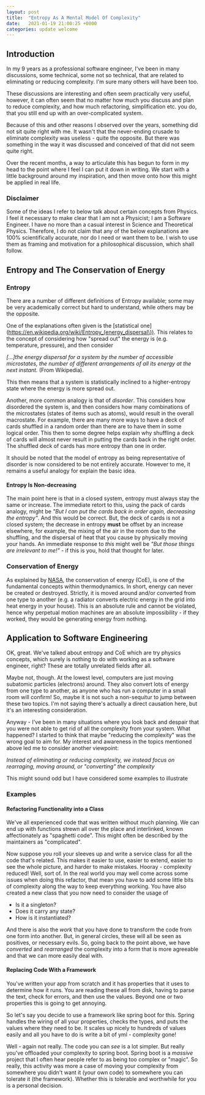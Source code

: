 ```yaml
---
layout: post
title:  "Entropy As A Mental Model Of Complexity"
date:   2021-01-19 21:00:25 +0000
categories: update welcome
---
```

## Introduction
In my 9 years as a professional software engineer, I've been in many discussions, some technical, some not so technical,
that are related to eliminating or reducing complexity. I'm sure many others will have been too.

These discussions are interesting and often seem practically very useful, however, it can often seem that no matter
how much you discuss and plan to reduce complexity, and how much refactoring, simplification etc. you do, that you still
end up with an over-complicated system.

Because of this and other reasons I observed over the years, something did not sit quite right with me. It wasn't that
the never-ending crusade to eliminate complexity was useless - quite the opposite. But there was something in the way it was discussed
and conceived of that did not seem quite right.

Over the recent months, a way to articulate this has begun to form in my head to the point where I feel I can put it down in writing.
We start with a little background around my inspiration, and then move onto how this might be applied in real life.

### Disclaimer
Some of the ideas I refer to below talk about certain concepts from Physics. I feel it necessary to make clear that I am
not a Physicist; I am a Software Engineer. I have no more than a casual interest in Science and Theoretical Physics. Therefore,
I do not claim that any of the below explanations are 100% scientifically accurate, nor do I need or want them to be. I wish to use them
as framing and motivation for a philosophical discussion, which shall follow.

## Entropy and The Conservation of Energy

### Entropy
There are a number of different definitions of Entropy available; some may be very academically correct but hard to understand,
while others may be the opposite.

One of the explanations often given is the [statistical one](https://en.wikipedia.org/wiki/Entropy_(energy_dispersal\)).
This relates to the concept of considering how "spread out" the energy is (e.g. temperature, pressure), and then consider

*[...]the energy dispersal for a system by the number of accessible microstates, the number of different arrangements
of all its energy at the next instant.* (From Wikipedia).

This then means that a system is statistically inclined to a higher-entropy state where the energy is more spread out.

Another, more common analogy is that of *disorder*. This considers how disordered the system is, and then considers how many
combinations of the microstates (states of items such as atoms), would result in the overall macrostate. For example, 
there are many more ways to have a deck of cards shuffled in a random order than there are to have them in some logical order.
This then to some degree helps explain why shuffling a deck of cards will almost never result in putting the cards back in the right order.
The shuffled deck of cards has more entropy than one in order.

It should be noted that the model of entropy as being representative of disorder is now considered to be not entirely accurate.
However to me, it remains a useful analogy for explain the basic idea.

#### Entropy Is Non-decreasing
The main point here is that in a closed system, entropy must always stay the same or increase. The immediate retort to this,
using the pack of cards analogy, might be *"But I can put the cards back in order again, decreasing the entropy"*. And this would be correct.
But, the deck of cards is not a closed system; the decrease in entropy **must** be offset by an increase elsewhere, for example,
the mixing of the air in the room due to the shuffling, and the dispersal of heat that you cause by physically moving your hands.
An immediate response to *this* might well be *"But those things are irrelevant to me!"* - if this is you, hold that thought for later.

### Conservation of Energy
As explained by [NASA](https://www.grc.nasa.gov/WWW/K-12/airplane/thermo1f.html), the conservation of energy (CoE), is one
of the fundamental concepts within thermodynamics. In short, energy can never be created or destroyed. Strictly, it is moved around
and/or converted from one type to another (e.g. a radiator converts electric energy in the grid into heat energy in your house).
This is an absolute rule and cannot be violated, hence why perpetual motion machines are an absolute impossibility - if
they worked, they would be generating energy from nothing.

## Application to Software Engineering
OK, great. We've talked about entropy and CoE which are try physics concepts, which surely is nothing to do with working as a
software engineer, right? These are totally unrelated fields after all.

Maybe not, though. At the lowest level, computers are just moving subatomic particles (electrons) around. They also convert
lots of energy from one type to another, as anyone who has run a computer in a small room will confirm! So, maybe it is not
such a non-sequitur to jump between these two topics. I'm not saying there's actually a direct causation here, but it's
an interesting consideration.

Anyway - I've been in many situations where you look back and despair that you were not able to get rid of all the complexity
from your system. What happened? I started to think that maybe "reducing the complexity" was the wrong goal to aim for.
My interest and awareness in the topics mentioned above led me to consider another viewpoint:

*Instead of eliminating or reducing complexity, we instead focus on rearraging, moving around, or "converting" the complexity*

This might sound odd but I have considered some examples to illustrate

### Examples

#### Refactoring Functionality into a Class
We've all experienced code that was written without much planning. We can end up with functions strewn all over the place
and interlinked, known affectionately as "spaghetti code". This might often be described by the maintainers as "complicated".

Now suppose you roll your sleeves up and write a service class for all the code that's related. This makes it easier to use,
easier to extend, easier to see the whole picture, and harder to make mistakes. Hooray - complexity reduced! Well, sort of.
In the real world you may well come across some issues when doing this refactor, that mean you have to add some little bits of complexity
along the way to keep everything working. You have also created a new class that you now need to consider the usage of
- Is it a singleton?
- Does it carry any state?
- How is it instantiated?

And there is also the *work* that you have done to transform the code from one form into another. But, in general circles, these will all be seen as positives,
or necessary evils. So, going back to the point above, we have *converted* and *rearranged* the complexity into a form
that is more agreeable and that we can more easily deal with.

#### Replacing Code With a Framework
You've written your app from scratch and it has properties that it uses to determine how it runs. You are reading these all from disk,
having to parse the text, check for errors, and then use the values. Beyond one or two properties this is going to get annoying.

So let's say you decide to use a framework like spring boot for this. Spring handles the wiring of all your properties, checks the types,
and puts the values where they need to be. It scales up nicely to hundreds of values easily and all you have to do is write a bit of 
yml - complexity gone!

Well - again not really. The code you can *see* is a lot simpler. But really you've offloaded your complexity to spring boot.
Spring boot is a *massive* project that I often hear people refer to as being too complex or "magic". So really, this
activity was more a case of moving your complexity from somewhere you didn't want it (your own code) to somewhere you
can tolerate it (the framework). Whether this is tolerable and worthwhile for you is a personal decision.